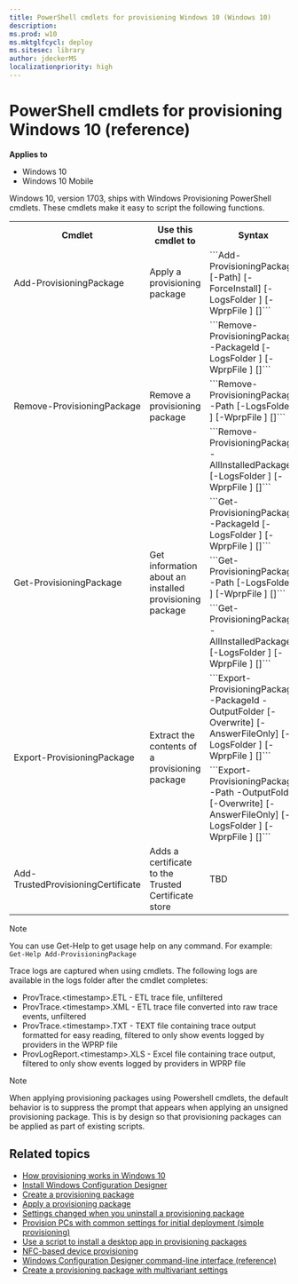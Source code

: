 ```yaml
---
title: PowerShell cmdlets for provisioning Windows 10 (Windows 10)
description: 
ms.prod: w10
ms.mktglfcycl: deploy
ms.sitesec: library
author: jdeckerMS
localizationpriority: high
---
```


# PowerShell cmdlets for provisioning Windows 10 (reference)


**Applies to**

- Windows 10
- Windows 10 Mobile

Windows 10, version 1703, ships with Windows Provisioning PowerShell cmdlets. These cmdlets make it easy to script the following functions.



<table><tr><th>Cmdlet</th><th>Use this cmdlet to</th><th>Syntax</th></tr>
<tr><td>Add-ProvisioningPackage</td><td> Apply a provisioning package</td><td>```Add-ProvisioningPackage [-Path] <string> [-ForceInstall] [-LogsFolder <string>] [-WprpFile <string>] [<CommonParameters>]```</td></tr>
<tr><td rowspan="3">Remove-ProvisioningPackage</td><td rowspan="3">Remove a provisioning package</td><td>	```Remove-ProvisioningPackage -PackageId <string> [-LogsFolder <string>] [-WprpFile <string>]  [<CommonParameters>]``` </td></tr><tr><td> ```Remove-ProvisioningPackage -Path <string> [-LogsFolder <string>] [-WprpFile <string>]  [<CommonParameters>]``` </td></tr><tr><td> ```Remove-ProvisioningPackage -AllInstalledPackages [-LogsFolder <string>] [-WprpFile <string>]  [<CommonParameters>]``` </td></tr>
<tr><td rowspan="3">Get-ProvisioningPackage </td><td rowspan="3">	Get information about an installed provisioning package	</td><td> ```Get-ProvisioningPackage -PackageId <string> [-LogsFolder <string>] [-WprpFile <string>]  [<CommonParameters>]``` </td></tr><tr><td>```Get-ProvisioningPackage -Path <string> [-LogsFolder <string>] [-WprpFile <string>] [<CommonParameters>]``` </td></tr><tr><td> ```Get-ProvisioningPackage -AllInstalledPackages [-LogsFolder <string>] [-WprpFile <string>]  [<CommonParameters>]``` </td></tr>
<tr><td rowspan="2"> Export-ProvisioningPackage</td><td rowspan="2"> 	Extract the contents of a provisioning package</td><td>	```Export-ProvisioningPackage -PackageId <string> -OutputFolder <string> [-Overwrite] [-AnswerFileOnly] [-LogsFolder <string>] [-WprpFile <string>]  [<CommonParameters>]``` </td></tr><tr><td> ```Export-ProvisioningPackage -Path <string> -OutputFolder <string> [-Overwrite] [-AnswerFileOnly] [-LogsFolder <string>] [-WprpFile <string>]  [<CommonParameters>]``` </td></tr>
<tr><td> Add-TrustedProvisioningCertificate </td><td>	Adds a certificate to the Trusted Certificate store </td><td> TBD </td></tr></table>	

>[!NOTE]
> You can use Get-Help to get usage help on any command. For example: `Get-Help Add-ProvisioningPackage`

Trace logs are captured when using cmdlets. The following logs are available in the logs folder after the cmdlet completes: 

- ProvTrace.&lt;timestamp&gt;.ETL - ETL trace file, unfiltered
- ProvTrace.&lt;timestamp&gt;.XML - ETL trace file converted into raw trace events, unfiltered
- ProvTrace.&lt;timestamp&gt;.TXT - TEXT file containing trace output formatted for easy reading, filtered to only show events logged by providers in the WPRP file
- ProvLogReport.&lt;timestamp&gt;.XLS - Excel file containing trace output, filtered to only show events logged by providers in WPRP file



>[!NOTE]
>When applying provisioning packages using Powershell cmdlets, the default behavior is to suppress the prompt that appears when applying an unsigned provisioning package. This is by design so that provisioning packages can be applied as part of existing scripts.


## Related topics

- [How provisioning works in Windows 10](provisioning-how-it-works.md)
- [Install Windows Configuration Designer](provisioning-install-icd.md)
- [Create a provisioning package](provisioning-create-package.md)
- [Apply a provisioning package](provisioning-apply-package.md)
- [Settings changed when you uninstall a provisioning package](provisioning-uninstall-package.md)
- [Provision PCs with common settings for initial deployment (simple provisioning)](provision-pcs-for-initial-deployment.md)
- [Use a script to install a desktop app in provisioning packages](provisioning-script-to-install-app.md)
- [NFC-based device provisioning](provisioning-nfc.md)
- [Windows Configuration Designer command-line interface (reference)](provisioning-command-line.md)
- [Create a provisioning package with multivariant settings](provisioning-multivariant.md)





 

 





